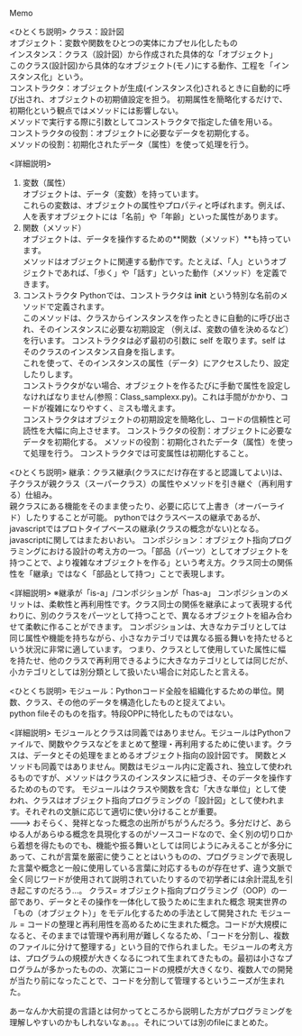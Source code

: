 Memo

<ひとくち説明>
クラス：設計図  
オブジェクト：変数や関数をひとつの実体にカプセル化したもの  
インスタンス：クラス（設計図）から作成された具体的な「オブジェクト」  
このクラス(設計図)から具体的なオブジェクト(モノ)にする動作、工程を「インスタンス化」という。  
コンストラクタ：オブジェクトが生成(インスタンス化)されるときに自動的に呼び出され、オブジェクトの初期値設定を担う。 初期属性を簡略化するだけで、初期化という観点ではメソッドには影響しない。  
メソッドで実行する際に引数としてコンストラクタで指定した値を用いる。  
コンストラクタの役割：オブジェクトに必要なデータを初期化する。  
メソッドの役割：初期化されたデータ（属性）を使って処理を行う。  

<詳細説明>
1. 変数（属性）  
オブジェクトは、データ（変数）を持っています。  
これらの変数は、オブジェクトの属性やプロパティと呼ばれます。例えば、人を表すオブジェクトには「名前」や「年齢」といった属性があります。  
2. 関数（メソッド）  
オブジェクトは、データを操作するための**関数（メソッド）**も持っています。  
メソッドはオブジェクトに関連する動作です。たとえば、「人」というオブジェクトであれば、「歩く」や「話す」といった動作（メソッド）を定義できます。
4. コンストラクタ
Pythonでは、コンストラクタは __init__ という特別な名前のメソッドで定義されます。  
このメソッドは、クラスからインスタンスを作ったときに自動的に呼び出され、そのインスタンスに必要な初期設定
（例えば、変数の値を決めるなど）を行います。
コンストラクタは必ず最初の引数に self を取ります。self はそのクラスのインスタンス自身を指します。  
これを使って、そのインスタンスの属性（データ）にアクセスしたり、設定したりします。  
コンストラクタがない場合、オブジェクトを作るたびに手動で属性を設定しなければなりません(参照：Class_samplexx.py)。これは手間がかかり、コードが複雑になりやすく、ミスも増えます。  
コンストラクタはオブジェクトの初期設定を簡略化し、コードの信頼性と可読性を大幅に向上させます。
コンストラクタの役割：オブジェクトに必要なデータを初期化する。
メソッドの役割：初期化されたデータ（属性）を使って処理を行う。
コンストラクタでは可変属性は初期化すること。

<ひとくち説明>
継承：クラス継承(クラスにだけ存在すると認識してよい)は、子クラスが親クラス（スーパークラス）の属性やメソッドを引き継ぐ（再利用する）仕組み。  
親クラスにある機能をそのまま使ったり、必要に応じて上書き（オーバーライド）したりすることが可能。
pythonではクラスベースの継承であるが、javascriptではプロトタイプベースの継承(クラスの概念がない)となる。  
javascriptに関してはまたおいおい。
コンポジション：オブジェクト指向プログラミングにおける設計の考え方の一つ。「部品（パーツ）としてオブジェクトを持つことで、より複雑なオブジェクトを作る」という考え方。クラス同士の関係性を「継承」ではなく「部品として持つ」ことで表現します。

<詳細説明>
※継承が「is-a」/コンポジションが「has-a」
コンポジションのメリットは、柔軟性と再利用性です。クラス同士の関係を継承によって表現する代わりに、別のクラスをパーツとして持つことで、異なるオブジェクトを組み合わせて柔軟に作ることができます。
コンポジションは、大きなカテゴリとしては同じ属性や機能を持ちながら、小さなカテゴリでは異なる振る舞いを持たせるという状況に非常に適しています。
つまり、クラスとして使用していた属性に幅を持たせ、他のクラスで再利用できるように大きなカテゴリとしては同じだが、小カテゴリとしては別分類として扱いたい場合に対応したと言える。

<ひとくち説明>
モジュール：Pythonコード全般を組織化するための単位。関数、クラス、その他のデータを構造化したものと捉えてよい。  
python fileそのものを指す。特段OPPに特化したものではない。

<詳細説明>
モジュールとクラスは同義ではありません。モジュールはPythonファイルで、関数やクラスなどをまとめて整理・再利用するために使います。クラスは、データとその処理をまとめるオブジェクト指向の設計図です。
関数とメソッドも同義ではありません。関数はモジュール内に定義され、独立して使われるものですが、メソッドはクラスのインスタンスに紐づき、そのデータを操作するためのものです。
モジュールはクラスや関数を含む「大きな単位」として使われ、クラスはオブジェクト指向プログラミングの「設計図」として使われます。それぞれの文脈に応じて適切に使い分けることが重要。  
---> おそらく、発祥となった概念の出所がちがうんだろう。多分だけど、あらゆる人があらゆる概念を具現化するのがソースコードなので、全く別の切り口から着想を得たものでも、機能や振る舞いとしては同じようにみえることが多分にあって、これが言葉を厳密に使うこととはいうものの、プログラミングで表現した言葉や概念と一般に使用している言葉に対応するものが存在せず、違う文脈で全く同じワードが使用されて説明されていたりするので初学者には余計混乱を引き起こすのだろう...。
クラス= オブジェクト指向プログラミング（OOP）の一部であり、データとその操作を一体化して扱うために生まれた概念
        現実世界の「もの（オブジェクト）」をモデル化するための手法として開発された
モジュール = コードの整理と再利用性を高めるために生まれた概念。コードが大規模になると、そのままでは管理や再利用が難しくなるため、「コードを分割し、複数のファイルに分けて整理する」という目的で作られました。モジュールの考え方は、プログラムの規模が大きくなるにつれて生まれてきたもの。最初は小さなプログラムが多かったものの、次第にコードの規模が大きくなり、複数人での開発が当たり前になったことで、コードを分割して管理するというニーズが生まれた。

あーなんか大前提の言語とは何かってところから説明した方がプログラミングを理解しやすいのかもしれないなぁ。。。それについては別のfileにまとめた。
